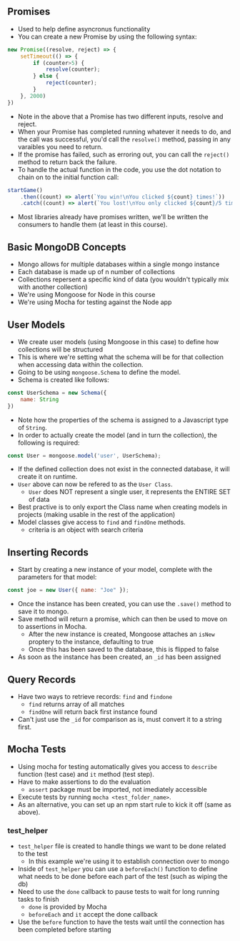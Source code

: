 ## Promises
* Used to help define asyncronus functionality
* You can create a new Promise by using the following syntax:
```js
new Promise((resolve, reject) => {
    setTimeout(() => {
        if (counter>5) {
            resolve(counter);
        } else {
            reject(counter);
        }
    }, 2000)
})
```
* Note in the above that a Promise has two different inputs, resolve and reject.
* When your Promise has completed running whatever it needs to do, and the call was successful, you'd call the `resolve()` method, passing in any varaibles you need to return.
* If the promise has failed, such as erroring out, you can call the `reject()` method to return back the failure.
* To handle the actual function in the code, you use the dot notation to chain on to the initial function call:
```js
startGame()
    .then((count) => alert(`You win!\nYou clicked ${count} times!`))
    .catch((count) => alert(`You lost!\nYou only clicked ${count}/5 times!`));
```
* Most libraries already have promises written, we'll be written the consumers to handle them (at least in this course).

## Basic MongoDB Concepts
* Mongo allows for multiple databases within a single mongo instance
* Each database is made up of n number of collections
* Collections repersent a specific kind of data (you wouldn't typically mix with another collection)
* We're using Mongoose for Node in this course
* We're using Mocha for testing against the Node app

## User Models
* We create user models (using Mongoose in this case) to define how collections will be structured
* This is where we're setting what the schema will be for that collection when accessing data within the collection.
* Going to be using `mongoose.Schema` to define the model.
* Schema is created like follows:
```js
const UserSchema = new Schema({
    name: String
})
```
* Note how the properties of the schema is assigned to a Javascript type of `String`.
* In order to actually create the model (and in turn the collection), the following is required:
```js
const User = mongoose.model('user', UserSchema);
```
* If the defined collection does not exist in the connected database, it will create it on runtime.
* `User` above can now be refered to as the `User Class`.
    * `User` does NOT represent a single user, it represents the ENTIRE SET of data
* Best practive is to only export the Class name when creating models in projects (making usable in the rest of the application)
* Model classes give access to `find` and `findOne` methods.
    * criteria is an object with search criteria

## Inserting Records
* Start by creating a new instance of your model, complete with the parameters for that model:
```js
const joe = new User({ name: "Joe" });
```
* Once the instance has been created, you can use the `.save()` method to save it to mongo.
* Save method will return a promise, which can then be used to move on to assertions in Mocha.
    * After the new instance is created, Mongoose attaches an `isNew` proptery to the instance, defaulting to true
    * Once this has been saved to the database, this is flipped to false
* As soon as the instance has been created, an `_id` has been assigned

## Query Records
* Have two ways to retrieve records: `find` and `findone`
    * `find` returns array of all matches
    * `findOne` will return back first instance found
* Can't just use the `_id` for comparison as is, must convert it to a string first.

## Mocha Tests
* Using mocha for testing automatically gives you access to `describe` function (test case) and `it` method (test step).
* Have to make assertions to do the evaluation
    * `assert` package must be imported, not imediately accessible
* Execute tests by running `mocha <test_folder_name>`.
* As an alternative, you can set up an npm start rule to kick it off (same as above).

### test_helper
* `test_helper` file is created to handle things we want to be done related to the test
    * In this example we're using it to establish connection over to mongo
* Inside of `test_helper` you can use a `beforeEach()` function to define what needs to be done before each part of the test (such as wiping the db)
* Need to use the `done` callback to pause tests to wait for long running tasks to finish
    * `done` is provided by Mocha
    * `beforeEach` and `it` accept the done callback
* Use the `before` function to have the tests wait until the connection has been completed before starting
